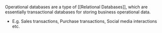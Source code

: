 Operational databases are a type of [[Relational Databases]], which are essentially transactional databases for storing business operational data.
- E.g. Sales transactions, Purchase transactions, Social media interactions etc.